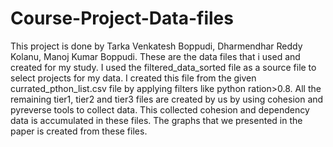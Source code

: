 # Course-Project-Data-files
This project is done by Tarka Venkatesh Boppudi, Dharmendhar Reddy Kolanu, Manoj Kumar Boppudi. 
These are the data files that i used and created for my study. 
I used the filtered_data_sorted file as a source file to select projects for my data. I created this file from the given currated_pthon_list.csv file by applying filters like python ration>0.8.
All the remaining tier1, tier2 and tier3 files are created by us by using cohesion and pyreverse tools to collect data. This collected cohesion and dependency data is accumulated in these files. 
The graphs that we presented in the paper is created from these files.
